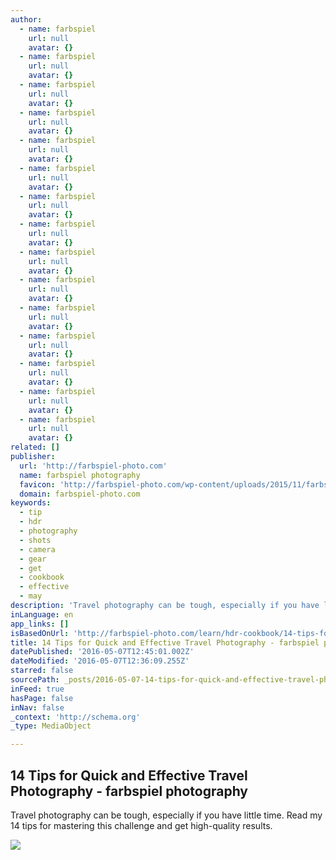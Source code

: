 ```yaml
---
author:
  - name: farbspiel
    url: null
    avatar: {}
  - name: farbspiel
    url: null
    avatar: {}
  - name: farbspiel
    url: null
    avatar: {}
  - name: farbspiel
    url: null
    avatar: {}
  - name: farbspiel
    url: null
    avatar: {}
  - name: farbspiel
    url: null
    avatar: {}
  - name: farbspiel
    url: null
    avatar: {}
  - name: farbspiel
    url: null
    avatar: {}
  - name: farbspiel
    url: null
    avatar: {}
  - name: farbspiel
    url: null
    avatar: {}
  - name: farbspiel
    url: null
    avatar: {}
  - name: farbspiel
    url: null
    avatar: {}
  - name: farbspiel
    url: null
    avatar: {}
  - name: farbspiel
    url: null
    avatar: {}
  - name: farbspiel
    url: null
    avatar: {}
related: []
publisher:
  url: 'http://farbspiel-photo.com'
  name: farbspiel photography
  favicon: 'http://farbspiel-photo.com/wp-content/uploads/2015/11/farbspiel-logo-2016-faveicon.png'
  domain: farbspiel-photo.com
keywords:
  - tip
  - hdr
  - photography
  - shots
  - camera
  - gear
  - get
  - cookbook
  - effective
  - may
description: 'Travel photography can be tough, especially if you have little time. Read my 14 tips for mastering this challenge and get high-quality results.'
inLanguage: en
app_links: []
isBasedOnUrl: 'http://farbspiel-photo.com/learn/hdr-cookbook/14-tips-for-effective-travel-photography?_utm_source=1-2-2'
title: 14 Tips for Quick and Effective Travel Photography - farbspiel photography
datePublished: '2016-05-07T12:45:01.002Z'
dateModified: '2016-05-07T12:36:09.255Z'
starred: false
sourcePath: _posts/2016-05-07-14-tips-for-quick-and-effective-travel-photography-farbspi.md
inFeed: true
hasPage: false
inNav: false
_context: 'http://schema.org'
_type: MediaObject

---
```

<article style=""><h1>14 Tips for Quick and Effective Travel Photography - farbspiel photography</h1><p>Travel photography can be tough, especially if you have little time. Read my 14 tips for mastering this challenge and get high-quality results.</p><img src="http://farbspiel-photo.com/wp-content/uploads/2011/02/14-Tips-for-Quick-and-Effective-Travel-Photography-featured-01.jpg" /></article>